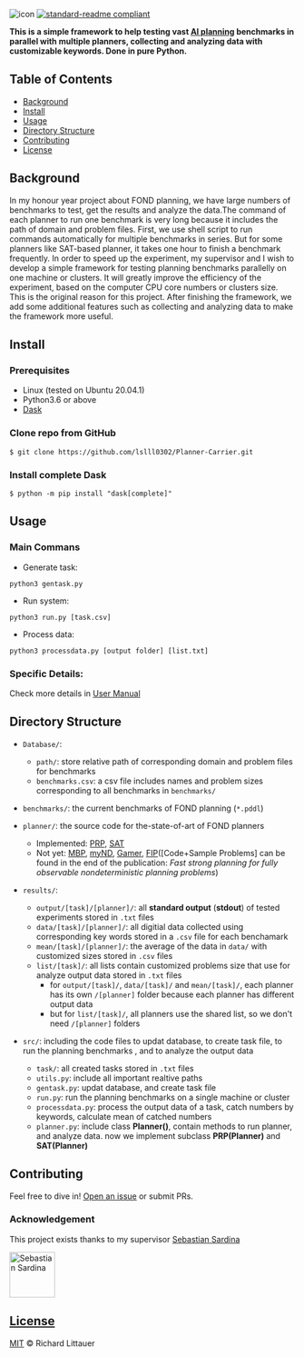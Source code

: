 ![icon](https://github.com/lslll0302/Planner-Carrier/blob/master/images/PlannerCarrier.png)
[![standard-readme compliant](https://img.shields.io/badge/readme%20style-standard-brightgreen.svg?style=flat-square)](https://github.com/RichardLitt/standard-readme)

**This is a simple framework to help testing vast [AI planning](https://planning.wiki/) benchmarks in parallel with multiple planners, collecting and analyzing data with customizable keywords. Done in pure Python.**

## Table of Contents

* [Background](#background)
* [Install](#install)
* [Usage](#usage)
* [Directory Structure](#directory-structure)
* [Contributing](#contributing)
* [License](#license)


## Background
In my honour year project about FOND planning, we have large numbers of benchmarks to test, get the results and analyze the data.The command of each planner to run one benchmark is very long because it includes the path of domain and problem files. First, we use shell script to run commands automatically for multiple benchmarks in series. But for some planners like SAT-based planner, it takes one hour to finish a benchmark frequently. In order to speed up the experiment, my supervisor  and I wish to develop a simple framework for testing planning benchmarks parallelly on one machine or clusters. It will greatly improve the efficiency of the experiment, based on the computer CPU core numbers or clusters size. This is the original reason for this project. After finishing the framework, we add some additional features such as collecting and analyzing data to make the framework more useful.


## Install
### Prerequisites
* Linux (tested on Ubuntu 20.04.1)
* Python3.6 or above
* [Dask](https://dask.org/)
### Clone repo from GitHub
```
$ git clone https://github.com/lslll0302/Planner-Carrier.git
```
### Install complete Dask 
```
$ python -m pip install "dask[complete]"
```
## Usage
### Main Commans
* Generate task:
```
python3 gentask.py 
```
* Run system:
```
python3 run.py [task.csv]
```
* Process data:
```
python3 processdata.py [output folder] [list.txt]
```
### Specific Details:
Check more details in [User Manual](https://github.com/lslll0302/Planner-Carrier/blob/master/src/README.md)

## Directory Structure
* `Database/`: 
    * `path/`: store relative path of corresponding domain and problem files for benchmarks
    * `benchmarks.csv`: a csv file includes names and problem sizes corresponding to all benchmarks in `benchmarks/`
* `benchmarks/`: the current benchmarks of FOND planning (`*.pddl`)
* `planner/`: the source code for the-state-of-art of FOND planners
    * Implemented: [PRP](https://github.com/QuMuLab/planner-for-relevant-policies), [SAT](https://github.com/tomsons22/FOND-SAT)
    * Not yet: [MBP](http://mbp.fbk.eu/), [myND](https://bitbucket.org/robertmattmueller/mynd), [Gamer](http://fai.cs.uni-saarland.de/kissmann/planning/downloads/),  [FIP](http://cs2.uco.edu/~fu/research.html)([Code+Sample Problems] can be found in the end of the publication: *Fast strong planning for fully observable nondeterministic planning problems*)
* `results/`:
	* `output/[task]/[planner]/`: all **standard output** (**stdout**) of tested experiments stored in `.txt` files
	* `data/[task]/[planner]/`: all digitial data collected using corresponding key words stored in a `.csv` file for each benchamark
	* `mean/[task]/[planner]/`: the average of the data in `data/` with customized sizes stored in `.csv` files	
	* `list/[task]/`: all lists contain customized problems size that use for analyze output data stored in `.txt` files
		* for `output/[task]/`, `data/[task]/` and `mean/[task]/`, each planner has its own `/[planner]` folder because each planner has different output data
		* but for `list/[task]/`, all planners use the shared list, so we don't need `/[planner]` folders

* `src/`: including the code files to updat database, to create task file, to run the planning benchmarks , and to analyze the output data
	* `task/`: all created tasks stored in `.txt` files
	* `utils.py`: include all important realtive paths
	* `gentask.py`: updat database, and create task file
	* `run.py`: run the planning benchmarks on a single machine or cluster
	* `processdata.py`: process the output data of a task, catch numbers by keywords, calculate mean of catched numbers
	* `planner.py`: include class **Planner()**, contain methods to run planner, and analyze data. now we implement subclass **PRP(Planner)** and **SAT(Planner)**
## Contributing

Feel free to dive in! [Open an issue](https://github.com/lslll0302/Planner-Carrier/issues/new) or submit PRs.


### Acknowledgement

This project exists thanks to my supervisor [Sebastian Sardina](https://sites.google.com/view/ssardina/home)

<a href="https://github.com/ssardina"><img src="https://github.com/lslll0302/Planner-Carrier/blob/master/images/Sebastian%20Sardina.jfif" class="round_icon" title="Sebastian Sardina" width="80" height="80"></div>


## License

[MIT](LICENSE) © Richard Littauer

